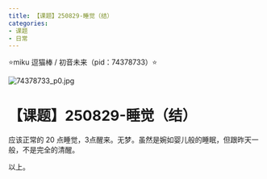 ```yaml
---
title: 【课题】250829-睡觉（结）
categories:
- 课题
- 日常
---
```


⭐miku 逗猫棒 / 初音未来（pid：74378733）⭐

![74378733_p0.jpg](https://byyw-oss1.oss-cn-hangzhou.aliyuncs.com/img/2025/08/29-0adf7ab5da805fc520d8ca0453bf5663-74378733_p0.jpg.webp)

# 【课题】250829-睡觉（结）

应该正常的 20 点睡觉，3点醒来。无梦。虽然是婉如婴儿般的睡眠，但跟昨天一般，不是完全的清醒。

以上。
